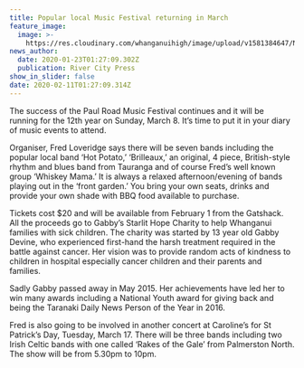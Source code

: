 ```yaml
---
title: Popular local Music Festival returning in March
feature_image:
  image: >-
    https://res.cloudinary.com/whanganuihigh/image/upload/v1581384647/News/RCP_23.1.20.jpg
news_author:
  date: 2020-01-23T01:27:09.302Z
  publication: River City Press
show_in_slider: false
date: 2020-02-11T01:27:09.314Z
---
```

The success of the Paul Road Music Festival continues and it will be running for the 12th year on Sunday, March 8. It’s time to put it in your diary of music events to attend.

Organiser, Fred Loveridge says there will be seven bands including the popular local band ‘Hot Potato,’ ‘Brilleaux,’ an original, 4 piece, British-style rhythm and blues band from Tauranga and of course Fred’s well known group ‘Whiskey Mama.’
It is always a relaxed afternoon/evening of bands playing out in the ‘front garden.’ You bring your own seats, drinks and provide your own shade with BBQ food available to purchase.

Tickets cost $20 and will be available from February 1 from the Gatshack. All the proceeds go to Gabby’s Starlit Hope Charity to help Whanganui families with sick children. The charity was started by 13 year old Gabby Devine, who experienced first-hand the harsh treatment required in the battle against cancer. Her vision was to provide random acts of kindness to children in hospital especially cancer children and their parents and families.

Sadly Gabby passed away in May 2015. Her achievements have led her to win many awards including a National Youth award for giving back and being the Taranaki Daily News Person of the Year in 2016.

Fred is also going to be involved in another concert at Caroline’s for St Patrick’s Day, Tuesday, March 17. There will be three bands including two Irish Celtic bands with one called ‘Rakes of the Gale’ from Palmerston North. The show will be from 5.30pm to 10pm.
